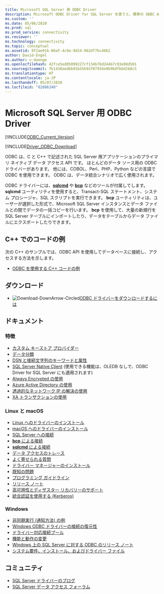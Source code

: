 ```yaml
---
title: Microsoft SQL Server 用 ODBC Driver
description: Microsoft ODBC Driver for SQL Server を使うと、標準の ODBC API を使用して SQL Server や Azure SQL Database に接続できます。
ms.custom: ''
ms.date: 05/06/2020
ms.prod: sql
ms.prod_service: connectivity
ms.reviewer: ''
ms.technology: connectivity
ms.topic: conceptual
ms.assetid: 9f2ae91b-06af-4c9a-9d24-062df7bc4662
author: David-Engel
ms.author: v-daenge
ms.openlocfilehash: 42fce5ed05099227cf134b7bd244b7c93e98d501
ms.sourcegitcommit: fb1430aedbb91b55b92f07934e9b9bdfbbd2b0c5
ms.translationtype: HT
ms.contentlocale: ja-JP
ms.lasthandoff: 05/07/2020
ms.locfileid: "82886340"
---
```

# <a name="microsoft-odbc-driver-for-sql-server"></a>Microsoft SQL Server 用 ODBC Driver

[!INCLUDE[ODBC_Current_Version](../../includes/odbc-latest-release.md)]

[!INCLUDE[Driver_ODBC_Download](../../includes/driver_odbc_download.md)]

ODBC は、C と C++ で記述された SQL Server 用アプリケーションのプライマリ ネイティブ データ アクセス API です。 ほとんどのデータ ソース用の ODBC ドライバーがあります。 他には、COBOL、Perl、PHP、Python などの言語で ODBC を使用できます。 ODBC は、データ統合シナリオで広く使用されます。

ODBC ドライバーには、[**sqlcmd**](../../tools/sqlcmd-utility.md) や [**bcp**](../../tools/bcp-utility.md) などのツールが付属してします。 **sqlcmd** ユーティリティを使用すると、Transact-SQL ステートメント、システム プロシージャ、SQL スクリプトを実行できます。 **bcp** ユーティリティは、ユーザーが選択した形式で、Microsoft SQL Server インスタンスとデータ ファイルとの間でデータの一括コピーを行います。 **bcp** を使用して、大量の新規行を SQL Server テーブルにインポートしたり、データをテーブルからデータ ファイルにエクスポートしたりできます。  

## <a name="code-example-in-c"></a>C++ でのコードの例

次の C++ のサンプルでは、ODBC API を使用してデータベースに接続し、アクセスする方法を示します。

- [ODBC を使用する C++ コードの例](../../odbc/reference/sample-odbc-program.md)

## <a name="download"></a>ダウンロード

- ![Download-DownArrow-Circled](../../ssms/media/download-icon.png)[ODBC ドライバーをダウンロードするには](download-odbc-driver-for-sql-server.md)

## <a name="documentation"></a>ドキュメント

### <a name="features"></a>特徴

- [カスタム キーストア プロバイダー](../../connect/odbc/custom-keystore-providers.md)
- [データ分類](../../connect/odbc/data-classification.md)
- [DSN と接続文字列のキーワードと属性](dsn-connection-string-attribute.md)
- [SQL Server Native Client](../../relational-databases/native-client/features/sql-server-native-client-features.md) (使用できる機能は、OLEDB なしで、ODBC Driver for SQL Server にも適用されます)
- [Always Encrypted の使用](../../connect/odbc/using-always-encrypted-with-the-odbc-driver.md)
- [Azure Active Directory の使用](../../connect/odbc/using-azure-active-directory.md)
- [透過的なネットワーク IP の解決の使用](../../connect/odbc/using-transparent-network-ip-resolution.md)
- [XA トランザクションの使用](../../connect/odbc/use-xa-with-dtc.md)

### <a name="linux-and-macos"></a>Linux と macOS

- [Linux へのドライバーのインストール](../../connect/odbc/linux-mac/installing-the-microsoft-odbc-driver-for-sql-server.md)
- [macOS へのドライバーのインストール](../../connect/odbc/linux-mac/install-microsoft-odbc-driver-sql-server-macos.md)
- [SQL Server への接続](../../connect/odbc/linux-mac/connection-string-keywords-and-data-source-names-dsns.md)
- [**bcp** による接続](../../connect/odbc/linux-mac/connecting-with-bcp.md)
- [**sqlcmd** による接続](../../connect/odbc/linux-mac/connecting-with-sqlcmd.md)
- [データ アクセスのトレース](../../connect/odbc/linux-mac/data-access-tracing-with-the-odbc-driver-on-linux.md)
- [よく寄せられる質問](../../connect/odbc/linux-mac/frequently-asked-questions-faq-for-odbc-linux.md)
- [ドライバー マネージャーのインストール](../../connect/odbc/linux-mac/installing-the-driver-manager.md)
- [既知の問題](../../connect/odbc/linux-mac/known-issues-in-this-version-of-the-driver.md)
- [プログラミング ガイドライン](../../connect/odbc/linux-mac/programming-guidelines.md)
- [リリース ノート](../../connect/odbc/linux-mac/release-notes-odbc-sql-server-linux-mac.md)
- [高可用性とディザスター リカバリーのサポート](../../connect/odbc/linux-mac/odbc-driver-on-linux-support-for-high-availability-disaster-recovery.md)
- [統合認証を使用する (Kerberos)](../../connect/odbc/linux-mac/using-integrated-authentication.md)

### <a name="windows"></a>Windows

- [非同期実行 (通知方法) の例](../../connect/odbc/windows/asynchronous-execution-notification-method-sample.md)
- [Windows ODBC ドライバーの接続の復元性](../../connect/odbc/windows/connection-resiliency-in-the-windows-odbc-driver.md)
- [ドライバー対応接続プール](../../connect/odbc/windows/driver-aware-connection-pooling-in-the-odbc-driver-for-sql-server.md)
- [機能と動作の変更](../../connect/odbc/windows/features-of-the-microsoft-odbc-driver-for-sql-server-on-windows.md)
- [Windows 上の SQL Server に対する ODBC のリリース ノート](windows/release-notes-odbc-sql-server-windows.md)
- [システム要件、インストール、およびドライバー ファイル](../../connect/odbc/windows/system-requirements-installation-and-driver-files.md)

## <a name="community"></a>コミュニティ

- [SQL Server ドライバーのブログ](https://techcommunity.microsoft.com/t5/SQL-Server/bg-p/SQLServer/label-name/SQLServerDrivers)  
- [SQL Server データ アクセス フォーラム](https://social.technet.microsoft.com/Forums/en/sqldataaccess/threads)  
